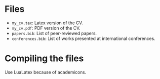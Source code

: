 # Files

* `my_cv.tex`: Latex version of the CV.
* `my_cv.pdf`: PDF version of the CV.
* `papers.bib`: List of peer-reviewed papers.
* `conferences.bib`: List of works presented at international conferences.

# Compiling the files

Use LuaLatex because of academicons. 
